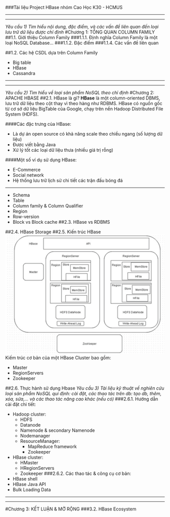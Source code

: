 ###Tài liệu Project HBase nhóm Cao Học K30 - HCMUS
_____________________________
_____________________________
_Yêu cầu 1) Tìm hiểu nội dung, đặc điểm, và các vấn đề liên quan đến loại lưu trữ dữ liệu được chỉ định_
#Chương 1: TỔNG QUAN COLUMN FAMILY
##1.1. Giới thiệu Column Family
###1.1.1. Định nghĩa
Column Family là một loại NoSQL Database...
###1.1.2. Đặc điểm
###1.1.4. Các vấn đề liên quan

##1.2. Các hệ CSDL dựa trên Column Family
+ Big table
+ HBase
+ Cassandra

_____________________________
_____________________________
_Yêu cầu 2) Tìm hiểu về loại sản phẩm NoSQL theo chỉ định_
#Chương 2: APACHE HBASE
##2.1. HBase là gì?
**HBase** là một column-oriented DBMS, lưu trữ dữ liệu theo cột thay vì theo hàng như RDBMS. HBase có nguồn gốc từ cơ sở dữ liệu BigTable của Google, chạy trên nền Hadoop Distributed File System (HDFS).

####Các đặc trưng của HBase:
+ Là dự án open source có khả năng scale theo chiều ngang (số lượng dữ liệu)
+ Được viết bằng Java
+ Xử lý tốt các loại dữ liệu thưa (nhiều giá trị rỗng)

####Một số ví dụ sử dụng HBase: 
+ E-Commerce
+ Social network
+ Hệ thống lưu trữ lịch sử chi tiết các trận đấu bóng đá

_____
+ Schema
+ Table
+ Column family & Column Qualifier
+ Region
+ Row-version
+ Block vs Block cache
##2.3. HBase vs RDBMS

##2.4. HBase Storage
##2.5. Kiến trúc HBase
![alt text](./photo/hbaseArchitect.png "Kiến trúc HBase")
Kiếm trúc cơ bản của một HBase Cluster bao gồm:
+ Master
+ RegionServers
+ Zookeeper

##2.6. Thực hành sử dụng Hbase
_Yêu cầu 3) Tài liệu kỹ thuật về nghiên cứu loại sản phẩm NoSQL qui định: cài đặt, các thao tác trên db: tạo db, thêm, xóa, sửa,... và các thao tác nâng cao
   khác (nếu có)_
###2.6.1. Hướng dẫn cài đặt chi tiết:
+ Hadoop cluster:
  + HDFS
  + Datanode
  + Namenode & secondary Namenode
  + Nodemanager
  + ResourceManager:
    + MapReduce framework
    + Zookeeper
+ HBase cluster:
  + HMaster
  + HRegionServers
  + Zookeeper
###2.6.2. Các thao tác & công cụ cơ bản:
+ HBase shell
+ HBase Java API
+ Bulk Loading Data
_____________________________
_____________________________
#Chương 3: KẾT LUẬN & MỞ RỘNG
###3.2. HBase Ecosystem
